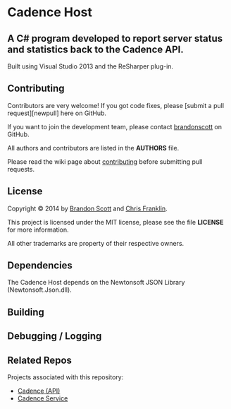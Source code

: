 Cadence Host
==========

A C# program developed to report server status and statistics back to the Cadence API.
------------------------------------------------------

Built using Visual Studio 2013 and the ReSharper plug-in.

Contributing
------------

Contributors are very welcome! If you got code fixes, please [submit a pull request][newpull] here on GitHub.

If you want to join the development team, please contact [brandonscott][bs] on GitHub.

All authors and contributors are listed in the **AUTHORS** file.

Please read the wiki page about [contributing][contrib] before submitting pull requests.

License
-------

Copyright &copy; 2014 by [Brandon Scott][bs] and [Chris Franklin][cwf].

This project is licensed under the MIT license, please see the file **LICENSE** for more information.
 
All other trademarks are property of their respective owners.

Dependencies
------------

The Cadence Host depends on the Newtonsoft JSON Library (Newtonsoft.Json.dll).

Building
--------


Debugging / Logging
-------------------


Related Repos
--------

Projects associated with this repository:

 * [Cadence (API)][capi]
 * [Cadence Service][csrv]

 
[bs]: https://github.com/brandonscott
[capi]: https://github.com/brandonscott/cadence
[contrib]: ../../wiki/Contributing
[csrv]: https://github.com/brandonscott/cadence-service
[cwf]: https://github.com/cwfranklin